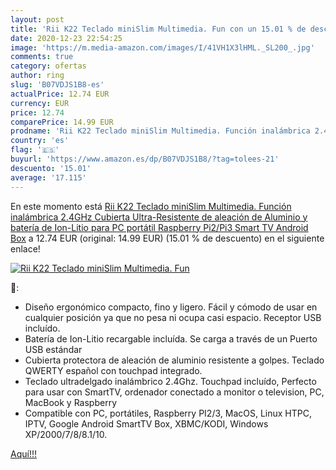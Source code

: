 ```yaml
---
layout: post
title: 'Rii K22 Teclado miniSlim Multimedia. Fun con un 15.01 % de descuento'
date: 2020-12-23 22:54:25
image: 'https://m.media-amazon.com/images/I/41VH1X3lHML._SL200_.jpg'
comments: true
category: ofertas
author: ring
slug: 'B07VDJS1B8-es'
actualPrice: 12.74 EUR
currency: EUR
price: 12.74
comparePrice: 14.99 EUR
prodname: 'Rii K22 Teclado miniSlim Multimedia. Función inalámbrica 2.4GHz  Cubierta Ultra-Resistente de aleación de Aluminio y batería de Ion-Litio para PC  portátil  Raspberry Pi2/Pi3  Smart TV  Android Box'
country: 'es'
flag: '🇪🇸'
buyurl: 'https://www.amazon.es/dp/B07VDJS1B8/?tag=tolees-21'
descuento: '15.01'
average: '17.115'
---
```


En este momento está [Rii K22 Teclado miniSlim Multimedia. Función inalámbrica 2.4GHz  Cubierta Ultra-Resistente de aleación de Aluminio y batería de Ion-Litio para PC  portátil  Raspberry Pi2/Pi3  Smart TV  Android Box](https://www.amazon.es/dp/B07VDJS1B8/?tag=tolees-21) a 12.74 EUR (original: 14.99 EUR) (15.01 %  de descuento) en el siguiente enlace!

[![Rii K22 Teclado miniSlim Multimedia. Fun](https://m.media-amazon.com/images/I/41VH1X3lHML._SL200_.jpg)](https://www.amazon.es/dp/B07VDJS1B8/?tag=tolees-21)

🔎:

- Diseño ergonómico compacto, fino y ligero. Fácil y cómodo de usar en cualquier posición ya que no pesa ni ocupa casi espacio. Receptor USB incluído.
- Batería de Ion-Litio recargable incluída. Se carga a través de un Puerto USB estándar
- Cubierta protectora de aleación de aluminio resistente a golpes. Teclado QWERTY español con touchpad integrado.
- Teclado ultradelgado inalámbrico 2.4Ghz. Touchpad incluído, Perfecto para usar con SmartTV, ordenador conectado a monitor o television, PC, MacBook y Raspberry
- Compatible con PC, portátiles, Raspberry PI2/3, MacOS, Linux HTPC, IPTV, Google Android SmartTV Box, XBMC/KODI, Windows XP/2000/7/8/8.1/10.

[Aquí!!!](https://www.amazon.es/dp/B07VDJS1B8/?tag=tolees-21)

